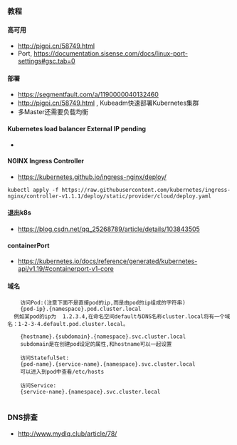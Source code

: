 

### 教程
#### 高可用
* http://pigpi.cn/58749.html
* Port, https://documentation.sisense.com/docs/linux-port-settings#gsc.tab=0

#### 部署
* https://segmentfault.com/a/1190000040132460
* http://pigpi.cn/58749.html , Kubeadm快速部署Kubernetes集群
* 多Master还需要负载均衡



#### Kubernetes load balancer External IP pending
*

#### NGINX Ingress Controller
* https://kubernetes.github.io/ingress-nginx/deploy/
```
kubectl apply -f https://raw.githubusercontent.com/kubernetes/ingress-nginx/controller-v1.1.1/deploy/static/provider/cloud/deploy.yaml
```

#### 退出k8s
* https://blog.csdn.net/qq_25268789/article/details/103843505


#### containerPort
* https://kubernetes.io/docs/reference/generated/kubernetes-api/v1.19/#containerport-v1-core


#### 域名
```
    访问Pod:(注意下面不是直接pod的ip,而是由pod的ip组成的字符串)
    {pod-ip}.{namespace}.pod.cluster.local
  例如某pod的ip为  1.2.3.4,在命名空间default与DNS名称cluster.local将有一个域名：1-2-3-4.default.pod.cluster.local。

    {hostname}.{subdomain}.{namespace}.svc.cluster.local
    subdomain是在创建pod设定的属性,和hostname可以一起设置
    
    访问StatefulSet:
    {pod-name}.{service-name}.{namespace}.svc.cluster.local
    可以进入到pod中查看/etc/hosts
    
    访问Service:
    {service-name}.{namespace}.svc.cluster.local


```

### DNS排查
* http://www.mydlq.club/article/78/



